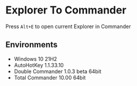 # Explorer To Commander

Press `Alt+E` to open current Explorer in Commander

## Environments

- Windows 10 21H2
- AutoHotKey 1.1.33.10
- Double Commander 1.0.3 beta 64bit
- Total Commander 10.00 64bit
